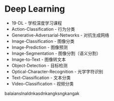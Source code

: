 # Deep Learning

* 19-DL - 学校深度学习课程
* Action-Classification - 行为分类
* Generative-Adversarial-Networks - 对抗生成网络
* Image-Classification - 图像分类
* Image-Prediction - 图像预测
* Image-Segmentation - 图像分割（语义分割）
* Image-to-Text - 图像转文本
* Object-Detection - 目标检测
* Optical-Character-Recognition - 光学字符识别
* Text-Classification - 文本分类
* Video-Classification - 视频分类



balaianslnaldnkasdnkangksngkangak
